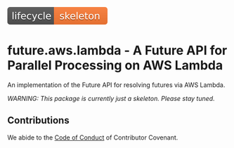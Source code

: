 ![Life cycle: skeleton](man/figures/lifecycle-skeleton-orange.svg)

# future.aws.lambda - A Future API for Parallel Processing on AWS Lambda

An implementation of the Future API for resolving futures via AWS Lambda.


_WARNING: This package is currently just a skeleton.  Please stay tuned._



## Contributions

We abide to the [Code of Conduct](https://www.contributor-covenant.org/version/2/0/code_of_conduct/) of Contributor 
Covenant.

